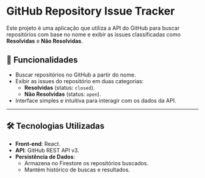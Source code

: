 # GitHub Repository Issue Tracker

Este projeto é uma aplicação que utiliza a API do GitHub para buscar repositórios com base no nome e exibir as issues classificadas como **Resolvidas** e **Não Resolvidas**.

## 🚀 Funcionalidades

- Buscar repositórios no GitHub a partir do nome.
- Exibir as issues do repositório em duas categorias:
  - **Resolvidas** (status: `closed`).
  - **Não Resolvidas** (status: `open`).
- Interface simples e intuitiva para interagir com os dados da API.

---

## 🛠️ Tecnologias Utilizadas

- **Front-end**: React.
- **API**: GitHub REST API v3.
- **Persistência de Dados**:
  - Armazena no Firestore os repositórios buscados.
  - Mantém histórico de buscas e resultados.


